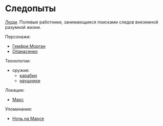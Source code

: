Следопыты
=========

[Люди](chelovek.md).
Полевые работники, занимающиеся поисками следов внеземной разумной жизни.

Персонажи:
- [Гемфри Морган](gemfri_morgan.md)
- [Опанасенко](opanasenko.md)

Технологии:
- оружие:
  - [карабин](../technology/karabin.md)
  - [наушники](technology/naushniki.md)

Локации:
- [Марс](../places/mars.md)

Упоминание:
- [Ночь на Марсе](../literature/noch_na_marse.md)